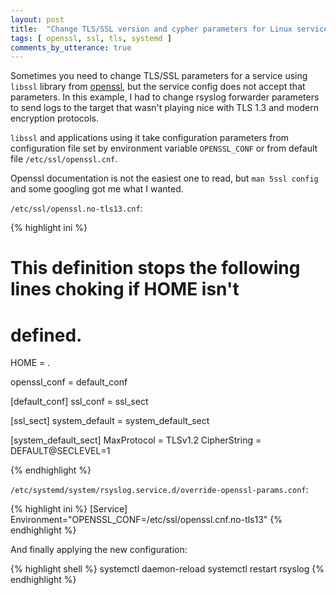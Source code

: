 ```yaml
---
layout: post
title:  "Change TLS/SSL version and cypher parameters for Linux service using openssl library"
tags: [ openssl, ssl, tls, systemd ]
comments_by_utterance: true
---
```


Sometimes you need to change TLS/SSL parameters for a service using `libssl` library from [openssl](https://www.openssl.org/), but the service config does not accept that parameters. In this example, I had to change rsyslog forwarder parameters to send logs to the target that wasn't playing nice with TLS 1.3 and modern encryption protocols.

`libssl` and applications using it take configuration parameters from configuration file set by environment variable `OPENSSL_CONF` or from default file `/etc/ssl/openssl.cnf`. 

Openssl documentation is not the easiest one to read, but `man 5ssl config` and some googling got me what I wanted.

`/etc/ssl/openssl.no-tls13.cnf`:

{% highlight ini %}
# This definition stops the following lines choking if HOME isn't
# defined.
HOME                    = .

openssl_conf = default_conf

[default_conf]
ssl_conf = ssl_sect

[ssl_sect]
system_default = system_default_sect

[system_default_sect]
MaxProtocol = TLSv1.2
CipherString = DEFAULT@SECLEVEL=1

{% endhighlight %}

`/etc/systemd/system/rsyslog.service.d/override-openssl-params.conf`:

{% highlight ini %}
[Service]
Environment="OPENSSL_CONF=/etc/ssl/openssl.cnf.no-tls13"
{% endhighlight %}

And finally applying the new configuration:

{% highlight shell %}
systemctl daemon-reload
systemctl restart rsyslog
{% endhighlight %}
